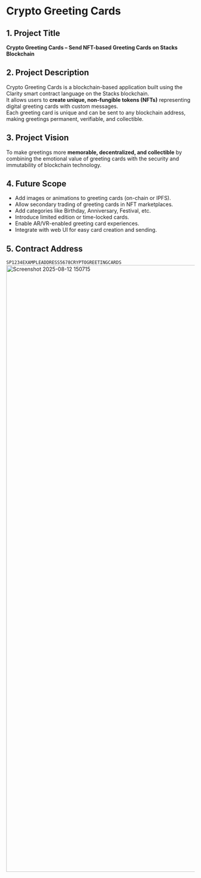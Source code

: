 # Crypto Greeting Cards

## 1. Project Title
**Crypto Greeting Cards – Send NFT-based Greeting Cards on Stacks Blockchain**

## 2. Project Description
Crypto Greeting Cards is a blockchain-based application built using the Clarity smart contract language on the Stacks blockchain.  
It allows users to **create unique, non-fungible tokens (NFTs)** representing digital greeting cards with custom messages.  
Each greeting card is unique and can be sent to any blockchain address, making greetings permanent, verifiable, and collectible.

## 3. Project Vision
To make greetings more **memorable, decentralized, and collectible** by combining the emotional value of greeting cards with the security and immutability of blockchain technology.

## 4. Future Scope
- Add images or animations to greeting cards (on-chain or IPFS).
- Allow secondary trading of greeting cards in NFT marketplaces.
- Add categories like Birthday, Anniversary, Festival, etc.
- Introduce limited edition or time-locked cards.
- Enable AR/VR-enabled greeting card experiences.
- Integrate with web UI for easy card creation and sending.

## 5. Contract Address
`SP1234EXAMPLEADDRESS5678CRYPTOGREETINGCARDS`
<img width="3067" height="1621" alt="Screenshot 2025-08-12 150715" src="https://github.com/user-attachments/assets/09508bd3-179d-427c-887f-fd5004428f1f" />


